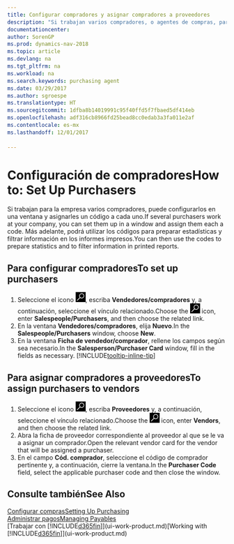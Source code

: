 ```yaml
---
title: Configurar compradores y asignar compradores a proveedores
description: "Si trabajan varios compradores, o agentes de compras, para su empresa, puede organizarlos para análisis estadísticos."
documentationcenter: 
author: SorenGP
ms.prod: dynamics-nav-2018
ms.topic: article
ms.devlang: na
ms.tgt_pltfrm: na
ms.workload: na
ms.search.keywords: purchasing agent
ms.date: 03/29/2017
ms.author: sgroespe
ms.translationtype: HT
ms.sourcegitcommit: 1dfba8b14019991c95f40ffd5f7fbaed5df414eb
ms.openlocfilehash: adf316cb8966fd25bead8cc0edab3a3fa011e2af
ms.contentlocale: es-mx
ms.lasthandoff: 12/01/2017

---
```

# <a name="how-to-set-up-purchasers"></a><span data-ttu-id="fa4dd-103">Configuración de compradores</span><span class="sxs-lookup"><span data-stu-id="fa4dd-103">How to: Set Up Purchasers</span></span>
<span data-ttu-id="fa4dd-104">Si trabajan para la empresa varios compradores, puede configurarlos en una ventana y asignarles un código a cada uno.</span><span class="sxs-lookup"><span data-stu-id="fa4dd-104">If several purchasers work at your company, you can set them up in a window and assign them each a code.</span></span> <span data-ttu-id="fa4dd-105">Más adelante, podrá utilizar los códigos para preparar estadísticas y filtrar información en los informes impresos.</span><span class="sxs-lookup"><span data-stu-id="fa4dd-105">You can then use the codes to prepare statistics and to filter information in printed reports.</span></span>

## <a name="to-set-up-purchasers"></a><span data-ttu-id="fa4dd-106">Para configurar compradores</span><span class="sxs-lookup"><span data-stu-id="fa4dd-106">To set up purchasers</span></span>
1. <span data-ttu-id="fa4dd-107">Seleccione el icono ![Buscar página o informe](media/ui-search/search_small.png "icono Buscar página o informe"), escriba **Vendedores/compradores** y, a continuación, seleccione el vínculo relacionado.</span><span class="sxs-lookup"><span data-stu-id="fa4dd-107">Choose the ![Search for Page or Report](media/ui-search/search_small.png "Search for Page or Report icon") icon, enter **Salespeople/Purchasers**, and then choose the related link.</span></span>
2. <span data-ttu-id="fa4dd-108">En la ventana **Vendedores/compradores**, elija **Nuevo**.</span><span class="sxs-lookup"><span data-stu-id="fa4dd-108">In the **Salespeople/Purchasers** window, choose **New**.</span></span>
3. <span data-ttu-id="fa4dd-109">En la ventana **Ficha de vendedor/comprador**, rellene los campos según sea necesario.</span><span class="sxs-lookup"><span data-stu-id="fa4dd-109">In the **Salesperson/Purchaser Card** window, fill in the fields as necessary.</span></span> [!INCLUDE[tooltip-inline-tip](includes/tooltip-inline-tip_md.md)]

## <a name="to-assign-purchasers-to-vendors"></a><span data-ttu-id="fa4dd-110">Para asignar compradores a proveedores</span><span class="sxs-lookup"><span data-stu-id="fa4dd-110">To assign purchasers to vendors</span></span>
1. <span data-ttu-id="fa4dd-111">Seleccione el icono ![Buscar página o informe](media/ui-search/search_small.png "icono Buscar página o informe"), escriba **Proveedores** y, a continuación, seleccione el vínculo relacionado.</span><span class="sxs-lookup"><span data-stu-id="fa4dd-111">Choose the ![Search for Page or Report](media/ui-search/search_small.png "Search for Page or Report icon") icon, enter **Vendors**, and then choose the related link.</span></span>
2. <span data-ttu-id="fa4dd-112">Abra la ficha de proveedor correspondiente al proveedor al que se le va a asignar un comprador.</span><span class="sxs-lookup"><span data-stu-id="fa4dd-112">Open the relevant vendor card for the vendor that will be assigned a purchaser.</span></span>
3. <span data-ttu-id="fa4dd-113">En el campo **Cód. comprador**, seleccione el código de comprador pertinente y, a continuación, cierre la ventana.</span><span class="sxs-lookup"><span data-stu-id="fa4dd-113">In the **Purchaser Code** field, select the applicable purchaser code and then close the window.</span></span>

## <a name="see-also"></a><span data-ttu-id="fa4dd-114">Consulte también</span><span class="sxs-lookup"><span data-stu-id="fa4dd-114">See Also</span></span>
[<span data-ttu-id="fa4dd-115">Configurar compras</span><span class="sxs-lookup"><span data-stu-id="fa4dd-115">Setting Up Purchasing</span></span>](purchasing-setup-purchasing.md)  
[<span data-ttu-id="fa4dd-116">Administrar pagos</span><span class="sxs-lookup"><span data-stu-id="fa4dd-116">Managing Payables</span></span>](payables-manage-payables.md)  
<span data-ttu-id="fa4dd-117">[Trabajar con [!INCLUDE[d365fin](includes/d365fin_md.md)]](ui-work-product.md)</span><span class="sxs-lookup"><span data-stu-id="fa4dd-117">[Working with [!INCLUDE[d365fin](includes/d365fin_md.md)]](ui-work-product.md)</span></span>

